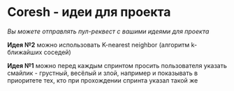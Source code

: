 # Coresh - идеи для проекта

_Вы можете отправлять пул-реквест с вашими идеями для проекта_

**Идея №2**
можно использовать K-nearest neighbor (алгоритм k-ближайших соседей)

**Идея №1**
можно перед каждым спринтом просить пользователя указать смайлик - грустный, весёлый и злой, например и показывать в приоритете тех, кто при прохождении спринта указал такой же
